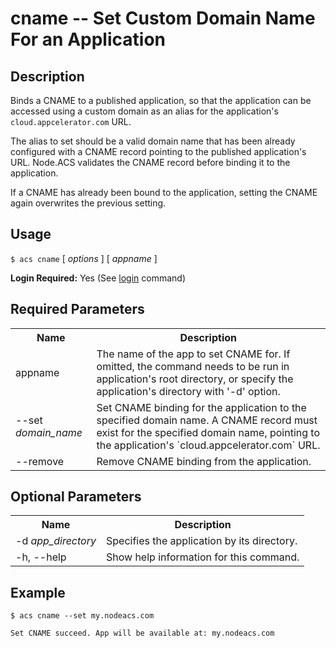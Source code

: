 
# cname -- Set Custom Domain Name For an Application

## Description

Binds a CNAME to a published application, so that the application can be accessed
using a custom domain as an alias for the application's `cloud.appcelerator.com` URL.  

The alias to set should be a valid domain name that has been already configured 
with a CNAME record pointing to the published application's URL. Node.ACS validates 
the CNAME record before binding it to the application.  

If a CNAME has already been bound to the application, setting the CNAME again
overwrites the previous setting.

## Usage

`$ acs cname` [ _options_ ] [ _appname_ ]

**Login Required:** Yes (See [login](#!/guide/node_cli_login) command)

## Required Parameters

<table class="doc-table">
    <tbody>
        <tr>
            <th>Name</th>
            <th>Description</th>
        </tr>
        <tr>
            <td>appname</td>
            <td>The name of the app to set CNAME for. If omitted, the command needs to be run in application's root directory, or specify the application's directory with '-d' option.</td>
        </tr>
        <tr>
            <td>--set <i>domain_name</i></td>
            <td>Set CNAME binding for the application to the specified domain name. A CNAME record must exist for the specified domain name,
                pointing to the application's `cloud.appcelerator.com` URL.</td>
        </tr>
        <tr>
            <td>--remove</td>
            <td>Remove CNAME binding from the application.</td>
        </tr>
    </tbody>
</table>

## Optional Parameters

<table class="doc-table">
    <tbody>
        <tr>
            <th>Name</th>
            <th>Description</th>
        </tr>
        <tr>
            <td>-d <i>app_directory</i></td>
            <td>Specifies the application by its directory.</td>
        </tr>
        <tr>
            <td>-h, --help</td>
            <td>Show help information for this command.</td>
        </tr>
    </tbody>
</table>

## Example

    $ acs cname --set my.nodeacs.com
    
    Set CNAME succeed. App will be available at: my.nodeacs.com
    

